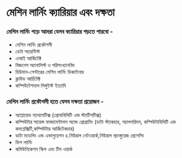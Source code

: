 # মেশিন লার্নিং ক্যারিয়ার এবং দক্ষতা

### মেশিন লার্নিং পড়ে আমরা যেসব ক্যারিয়ার গড়তে পারবো - 

* মেশিন লার্নিং প্রকৌশলী 
* ডেটা সায়েন্টিস্ট 
* এআই আর্কিটেক্ট 
* বিজনেস অ্যানালিস্ট ও পরিসংখ্যানবিদ 
* হিউমান-সেন্টারের মেশিন লার্নিং ডিজাইনার 
* ক্লাউড আর্চিটেক্ট 
* কম্পিউটেশনাল লিঙ্গুইস্ট ইত্যাদি

### মেশিন লার্নিং প্রকৌশলী হতে যেসব দক্ষতা প্রয়োজন - 

* অ্যাপ্লায়েড ম্যাথমেটিক্স \(প্রোবাবিলিটি এন্ড স্ট্যাটিসটিক্স\) 
* কম্পিউটার সায়েন্স ফান্ডামেন্টালস অ্যান্ড প্রোগ্রামিং \(ডাটা স্ট্যাকচার, অ্যালগরিদম, কম্পিউটাবিলিটি এন্ড কমপ্লেক্সিটি,কম্পিউটার আর্কিটেকচার\) 
* ডাটা মডেলিং এন্ড এভালুয়েশন ৪.নিউরাল নেটওয়ার্ক,নিউরাল ল্যাংঙ্গুয়েজ প্রেসেসিং 
* ডিপ লার্নিং 
* কমিউনিকেশন স্কিল এবং টিম ওয়ার্ক



